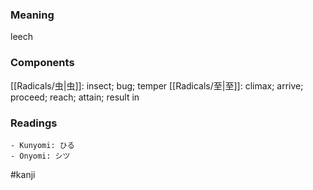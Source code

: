### Meaning

leech

### Components

[[Radicals/虫|虫]]: insect; bug; temper [[Radicals/至|至]]: climax; arrive; proceed; reach; attain; result in

### Readings

```
- Kunyomi: ひる
- Onyomi: シツ
```

#kanji